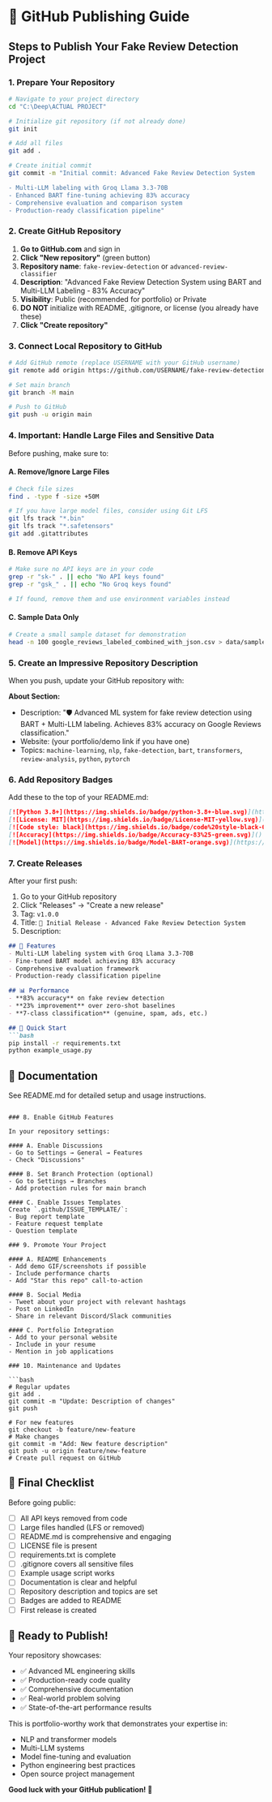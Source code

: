 # 🚀 GitHub Publishing Guide

## Steps to Publish Your Fake Review Detection Project

### 1. Prepare Your Repository

```bash
# Navigate to your project directory
cd "C:\Deep\ACTUAL PROJECT"

# Initialize git repository (if not already done)
git init

# Add all files
git add .

# Create initial commit
git commit -m "Initial commit: Advanced Fake Review Detection System

- Multi-LLM labeling with Groq Llama 3.3-70B
- Enhanced BART fine-tuning achieving 83% accuracy
- Comprehensive evaluation and comparison system
- Production-ready classification pipeline"
```

### 2. Create GitHub Repository

1. **Go to GitHub.com** and sign in
2. **Click "New repository"** (green button)
3. **Repository name**: `fake-review-detection` or `advanced-review-classifier`
4. **Description**: "Advanced Fake Review Detection System using BART and Multi-LLM Labeling - 83% Accuracy"
5. **Visibility**: Public (recommended for portfolio) or Private
6. **DO NOT** initialize with README, .gitignore, or license (you already have these)
7. **Click "Create repository"**

### 3. Connect Local Repository to GitHub

```bash
# Add GitHub remote (replace USERNAME with your GitHub username)
git remote add origin https://github.com/USERNAME/fake-review-detection.git

# Set main branch
git branch -M main

# Push to GitHub
git push -u origin main
```

### 4. Important: Handle Large Files and Sensitive Data

Before pushing, make sure to:

#### A. Remove/Ignore Large Files
```bash
# Check file sizes
find . -type f -size +50M

# If you have large model files, consider using Git LFS
git lfs track "*.bin"
git lfs track "*.safetensors"
git add .gitattributes
```

#### B. Remove API Keys
```bash
# Make sure no API keys are in your code
grep -r "sk-" . || echo "No API keys found"
grep -r "gsk_" . || echo "No Groq keys found"

# If found, remove them and use environment variables instead
```

#### C. Sample Data Only
```bash
# Create a small sample dataset for demonstration
head -n 100 google_reviews_labeled_combined_with_json.csv > data/sample_reviews.csv
```

### 5. Create an Impressive Repository Description

When you push, update your GitHub repository with:

**About Section:**
- Description: "🛡️ Advanced ML system for fake review detection using BART + Multi-LLM labeling. Achieves 83% accuracy on Google Reviews classification."
- Website: (your portfolio/demo link if you have one)
- Topics: `machine-learning`, `nlp`, `fake-detection`, `bart`, `transformers`, `review-analysis`, `python`, `pytorch`

### 6. Add Repository Badges

Add these to the top of your README.md:

```markdown
[![Python 3.8+](https://img.shields.io/badge/python-3.8+-blue.svg)](https://www.python.org/downloads/)
[![License: MIT](https://img.shields.io/badge/License-MIT-yellow.svg)](https://opensource.org/licenses/MIT)
[![Code style: black](https://img.shields.io/badge/code%20style-black-000000.svg)](https://github.com/psf/black)
[![Accuracy](https://img.shields.io/badge/Accuracy-83%25-green.svg)]()
[![Model](https://img.shields.io/badge/Model-BART-orange.svg)](https://huggingface.co/facebook/bart-large-mnli)
```

### 7. Create Releases

After your first push:

1. Go to your GitHub repository
2. Click "Releases" → "Create a new release"
3. Tag: `v1.0.0`
4. Title: `🎉 Initial Release - Advanced Fake Review Detection System`
5. Description:
```markdown
## 🎯 Features
- Multi-LLM labeling system with Groq Llama 3.3-70B
- Fine-tuned BART model achieving 83% accuracy
- Comprehensive evaluation framework
- Production-ready classification pipeline

## 📊 Performance
- **83% accuracy** on fake review detection
- **23% improvement** over zero-shot baselines
- **7-class classification** (genuine, spam, ads, etc.)

## 🚀 Quick Start
```bash
pip install -r requirements.txt
python example_usage.py
```

## 📄 Documentation
See README.md for detailed setup and usage instructions.
```

### 8. Enable GitHub Features

In your repository settings:

#### A. Enable Discussions
- Go to Settings → General → Features
- Check "Discussions"

#### B. Set Branch Protection (optional)
- Go to Settings → Branches
- Add protection rules for main branch

#### C. Enable Issues Templates
Create `.github/ISSUE_TEMPLATE/`:
- Bug report template
- Feature request template
- Question template

### 9. Promote Your Project

#### A. README Enhancements
- Add demo GIF/screenshots if possible
- Include performance charts
- Add "Star this repo" call-to-action

#### B. Social Media
- Tweet about your project with relevant hashtags
- Post on LinkedIn
- Share in relevant Discord/Slack communities

#### C. Portfolio Integration
- Add to your personal website
- Include in your resume
- Mention in job applications

### 10. Maintenance and Updates

```bash
# Regular updates
git add .
git commit -m "Update: Description of changes"
git push

# For new features
git checkout -b feature/new-feature
# Make changes
git commit -m "Add: New feature description"
git push -u origin feature/new-feature
# Create pull request on GitHub
```

## 🎯 Final Checklist

Before going public:

- [ ] All API keys removed from code
- [ ] Large files handled (LFS or removed)
- [ ] README.md is comprehensive and engaging
- [ ] LICENSE file is present
- [ ] requirements.txt is complete
- [ ] .gitignore covers all sensitive files
- [ ] Example usage script works
- [ ] Documentation is clear and helpful
- [ ] Repository description and topics are set
- [ ] Badges are added to README
- [ ] First release is created

## 🚀 Ready to Publish!

Your repository showcases:
- ✅ Advanced ML engineering skills
- ✅ Production-ready code quality
- ✅ Comprehensive documentation
- ✅ Real-world problem solving
- ✅ State-of-the-art performance results

This is portfolio-worthy work that demonstrates your expertise in:
- NLP and transformer models
- Multi-LLM systems
- Model fine-tuning and evaluation
- Python engineering best practices
- Open source project management

**Good luck with your GitHub publication! 🌟**
